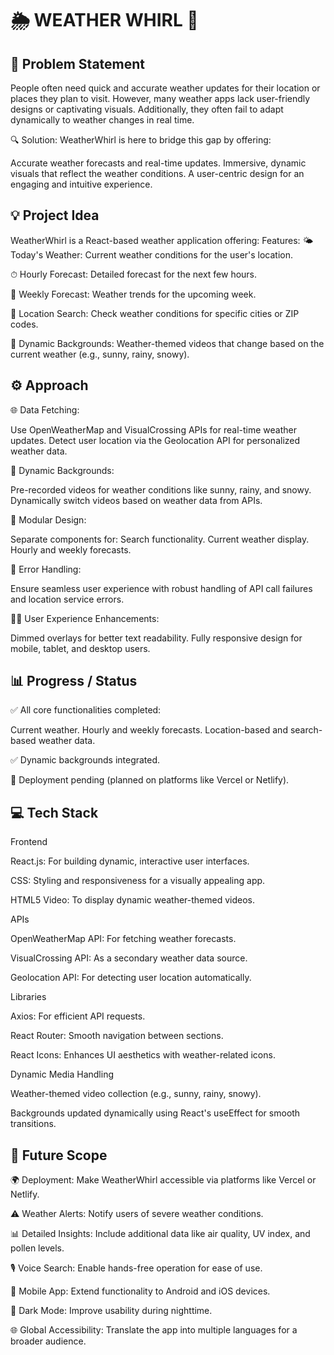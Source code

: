 # 🌦 WEATHER WHIRL 🌈
## 🌟 Problem Statement
People often need quick and accurate weather updates for their location or places they plan to visit. However, many weather apps lack user-friendly designs or captivating visuals. Additionally, they often fail to adapt dynamically to weather changes in real time.

🔍 Solution:
WeatherWhirl is here to bridge this gap by offering:

Accurate weather forecasts and real-time updates.
Immersive, dynamic visuals that reflect the weather conditions.
A user-centric design for an engaging and intuitive experience.

## 💡 Project Idea
WeatherWhirl is a React-based weather application offering:
Features:
🌤 Today's Weather: Current weather conditions for the user's location.

⏱ Hourly Forecast: Detailed forecast for the next few hours.

📅 Weekly Forecast: Weather trends for the upcoming week.

📍 Location Search: Check weather conditions for specific cities or ZIP codes.

🎥 Dynamic Backgrounds: Weather-themed videos that change based on the current weather (e.g., sunny, rainy, snowy).

## ⚙️ Approach
🌐 Data Fetching: 

Use OpenWeatherMap and VisualCrossing APIs for real-time weather updates.
Detect user location via the Geolocation API for personalized weather data.


🎥 Dynamic Backgrounds:

Pre-recorded videos for weather conditions like sunny, rainy, and snowy.
Dynamically switch videos based on weather data from APIs.


🧩 Modular Design:

Separate components for:
Search functionality.
Current weather display.
Hourly and weekly forecasts.


🚨 Error Handling:

Ensure seamless user experience with robust handling of API call failures and location service errors.


👩‍💻 User Experience Enhancements:

Dimmed overlays for better text readability.
Fully responsive design for mobile, tablet, and desktop users.

## 📊 Progress / Status
✅ All core functionalities completed:

Current weather.
Hourly and weekly forecasts.
Location-based and search-based weather data.


✅ Dynamic backgrounds integrated.


🚧 Deployment pending (planned on platforms like Vercel or Netlify).

## 💻 Tech Stack
Frontend

React.js: For building dynamic, interactive user interfaces.

CSS: Styling and responsiveness for a visually appealing app.

HTML5 Video: To display dynamic weather-themed videos.

APIs

OpenWeatherMap API: For fetching weather forecasts.

VisualCrossing API: As a secondary weather data source.

Geolocation API: For detecting user location automatically.

Libraries

Axios: For efficient API requests.

React Router: Smooth navigation between sections.

React Icons: Enhances UI aesthetics with weather-related icons.

Dynamic Media Handling

Weather-themed video collection (e.g., sunny, rainy, snowy).

Backgrounds updated dynamically using React's useEffect for smooth transitions.

## 🔮 Future Scope

🌍 Deployment: Make WeatherWhirl accessible via platforms like Vercel or Netlify.

⚠️ Weather Alerts: Notify users of severe weather conditions.

📊 Detailed Insights: Include additional data like air quality, UV index, and pollen levels.

🎙 Voice Search: Enable hands-free operation for ease of use.

📱 Mobile App: Extend functionality to Android and iOS devices.

🌙 Dark Mode: Improve usability during nighttime.

🌐 Global Accessibility: Translate the app into multiple languages for a broader audience.